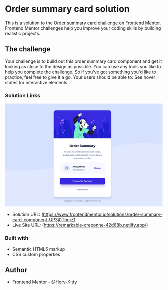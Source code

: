 # Order summary card solution

This is a solution to the [Order summary card challenge on Frontend Mentor](https://www.frontendmentor.io/challenges/order-summary-component-QlPmajDUj). Frontend Mentor challenges help you improve your coding skills by building realistic projects.

## The challenge

Your challenge is to build out this order summary card component and get it looking as close to the design as possible.
You can use any tools you like to help you complete the challenge. So if you've got something you'd like to practice, feel free to give it a go.
Your users should be able to: See hover states for interactive elements

### Solution Links

![](images/screenshot.jpg)

- Solution URL: (https://www.frontendmentor.io/solutions/order-summary-card-component-UP3j0ThnrZ)
- Live Site URL: (https://remarkable-creponne-42d68b.netlify.app/)

### Built with

- Semantic HTML5 markup
- CSS custom properties

## Author

- Frontend Mentor - [@Horv-Kitty](https://www.frontendmentor.io/profile/Horv-Kitty)
